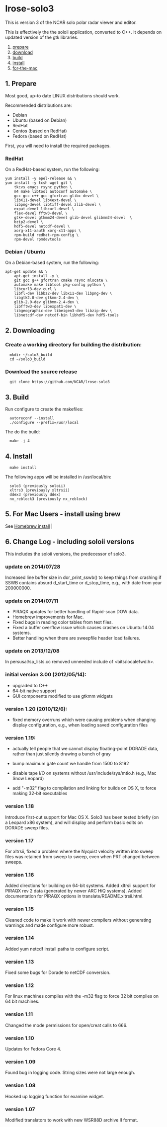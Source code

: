 # lrose-solo3

This is version 3 of the NCAR solo polar radar viewer and editor.

This is effectively the the soloii application, converted to C++.
It depends on updated version of the gtk libraries.

1. [prepare](#prepare)
2. [download](#download)
3. [build](#build)
4. [install](#install)
5. [for-the-mac](#forthemac)

<a name="prepare"/>

## 1. Prepare

Most good, up-to date LINUX distributions should work.

Recommended distributions are:

  * Debian
  * Ubuntu (based on Debian)
  * RedHat
  * Centos (based on RedHat)
  * Fedora (based on RedHat)

First, you will need to install the required packages.

### RedHat

On a RedHat-based system, run the following:

```
yum install -y epel-release && \
yum install -y tcsh wget git \
    tkcvs emacs rsync python \
    m4 make libtool autoconf automake \
    gcc gcc-c++ gcc-gfortran glibc-devel \
    libX11-devel libXext-devel \
    libpng-devel libtiff-devel zlib-devel \
    expat-devel libcurl-devel \
    flex-devel fftw3-devel \
    gtk+-devel gtkmm24-devel glib-devel glibmm24-devel  \
    bzip2-devel \
    hdf5-devel netcdf-devel \
    xorg-x11-xauth xorg-x11-apps \
    rpm-build redhat-rpm-config \
    rpm-devel rpmdevtools
```

### Debian / Ubuntu

On a Debian-based system, run the following:

```
apt-get update && \
    apt-get install -y \
    git gcc g++ gfortran cmake rsync mlocate \
    automake make libtool pkg-config python \
    libcurl3-dev curl \
    libfl-dev libbz2-dev libx11-dev libpng-dev \
    libgtk2.0-dev gtkmm-2.4-dev \
    glib-2.0-dev glibmm-2.4-dev \
    libfftw3-dev libexpat1-dev \
    libgeographic-dev libeigen3-dev libzip-dev \
    libnetcdf-dev netcdf-bin libhdf5-dev hdf5-tools
```

<a name="download"/>

## 2. Downloading

### Create a working directory for building the distribution:

```
  mkdir ~/solo3_build
  cd ~/solo3_build
```

### Download the source release

```
  git clone https://github.com/NCAR/lrose-solo3 
```

<a name="build"/>

## 3. Build

Run configure to create the makefiles:

```
  autoreconf --install
  ./configure --prefix=/usr/local
```

The do the build:

```
  make -j 4
```

<a name="install"/>

## 4. Install

```
  make install
```

The following apps will be installed in /usr/local/bin:

```
  solo3 (previously soloii)
  xltrs3 (previously xltrsii)
  ddex3 (previously ddex)
  nx_reblock3 (previously nx_reblock)
```

<a name="forthemac"/>

## 5. For Mac Users - install using brew

See [Homebrew install](./homebrew_install.mac_osx.md) |

<a name="changelog"/>

## 6. Change Log - including soloii versions

This includes the soloii versions, the predecessor of solo3.

### update on 2014/07/28

Increased line buffer size in dor_print_sswb() to keep things from crashing
if SSWB contains absurd d_start_time or d_stop_time, e.g., with date from 
year 200000000.

### update on 2014/07/11

* PIRAQX updates for better handling of Rapid-scan DOW data.
* Homebrew improvements for Mac.
* Fixed bugs in reading color tables from text files.
* Fixed a buffer overflow issue which causes crashes on Ubuntu 14.04 systems.
* Better handling when there are sweepfile header load failures.

### update on 2013/12/08

In persusal/sp_lists.cc removed unneeded include of <bits/localefwd.h>.

### initial version 3.00 (2012/05/14):

* upgraded to C++
* 64-bit native support
* GUI components modified to use gtkmm widgets
  
### version 1.20 (2010/12/6):

* fixed memory overruns which were causing problems when changing display
  configuration, e.g., when loading saved configuration files
  
### version 1.19: 

* actually tell people that we cannot display floating-point DORADE data,
    rather than just silently drawing a bunch of gray

* bump maximum gate count we handle from 1500 to 8192
* disable tape I/O on systems without /usr/include/sys/mtio.h (e.g.,
    Mac Snow Leopard)
* add "-m32" flag to compilation and linking for builds on OS X, to
    force making 32-bit executables
    
### version 1.18

Introduce first-cut support for Mac OS X.  Solo3 has been
tested briefly (on a Leopard x86 system), and will display and perform
basic edits on DORADE sweep files.

### version 1.17

For xltrsii, fixed a problem where the Nyquist velocity 
written into sweep files was retained from sweep to sweep, even when 
PRT changed between sweeps.

### version 1.16

Added directions for building on 64-bit systems.  Added xltrsii
support for PIRAQX rev 2 data (generated by newer ARC HiQ systems).  Added
documentation for PIRAQX options in translate/README.xltrsii.html.

### version 1.15

Cleaned code to make it work with newer compilers without 
generating warnings and made configure more robust.

### version 1.14

Added yum netcdf install paths to configure script. 

### version 1.13

Fixed some bugs for Dorade to netCDF conversion.

### version 1.12

For linux machines compiles with the -m32 flag to 
force 32 bit compiles on 64 bit machines.

### version 1.11

Changed the mode permissions for open/creat calls to 666.

### version 1.10

Updates for Fedora Core 4.

### version 1.09

Found bug in logging code.  String sizes were not large enough.

### version 1.08

Hooked up logging function for examine widget.

### version 1.07

Modified translators to work with new WSR88D archive II format.



 
